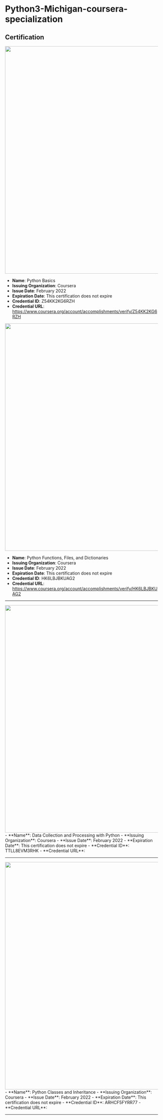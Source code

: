 # Python3-Michigan-coursera-specialization




## Certification

  <img src="https://s3.amazonaws.com/coursera_assets/meta_images/generated/CERTIFICATE_LANDING_PAGE/CERTIFICATE_LANDING_PAGE~Z54KK2KG6RZH/CERTIFICATE_LANDING_PAGE~Z54KK2KG6RZH.jpeg" width="750px"/>
  
- **Name**: Python Basics
- **Issuing Organization**: Coursera
- **Issue Date**: February 2022
- **Expiration Date**: This certification does not expire
- **Credential ID**: Z54KK2KG6RZH
- **Credential URL**: <https://www.coursera.org/account/accomplishments/verify/Z54KK2KG6RZH>

<img src="https://s3.amazonaws.com/coursera_assets/meta_images/generated/CERTIFICATE_LANDING_PAGE/CERTIFICATE_LANDING_PAGE~HK6LBJBKUAG2/CERTIFICATE_LANDING_PAGE~HK6LBJBKUAG2.jpeg" width="750px"/>

- **Name**: Python Functions, Files, and Dictionaries
- **Issuing Organization**: Coursera
- **Issue Date**: February 2022
- **Expiration Date**: This certification does not expire
- **Credential ID**: HK6LBJBKUAG2
- **Credential URL**: <https://www.coursera.org/account/accomplishments/verify/HK6LBJBKUAG2>

---
  <img src="https://s3.amazonaws.com/coursera_assets/meta_images/generated/CERTIFICATE_LANDING_PAGE/CERTIFICATE_LANDING_PAGE~TTLL8EVM3RHK/CERTIFICATE_LANDING_PAGE~TTLL8EVM3RHK.jpeg" width="750px"/>
- **Name**: Data Collection and Processing with Python
- **Issuing Organization**: Coursera
- **Issue Date**: February 2022
- **Expiration Date**: This certification does not expire
- **Credential ID**: TTLL8EVM3RHK
- **Credential URL**: <https://www.coursera.org/account/accomplishments/verify/TTLL8EVM3RHK>

---
<img src="https://s3.amazonaws.com/coursera_assets/meta_images/generated/CERTIFICATE_LANDING_PAGE/CERTIFICATE_LANDING_PAGE~ARHCF5FYRR77/CERTIFICATE_LANDING_PAGE~ARHCF5FYRR77.jpeg" width="750px"/>
- **Name**: Python Classes and Inheritance
- **Issuing Organization**: Coursera
- **Issue Date**: February 2022
- **Expiration Date**: This certification does not expire
- **Credential ID**: ARHCF5FYRR77
- **Credential URL**: <https://www.coursera.org/account/accomplishments/verify/ARHCF5FYRR77>

---




